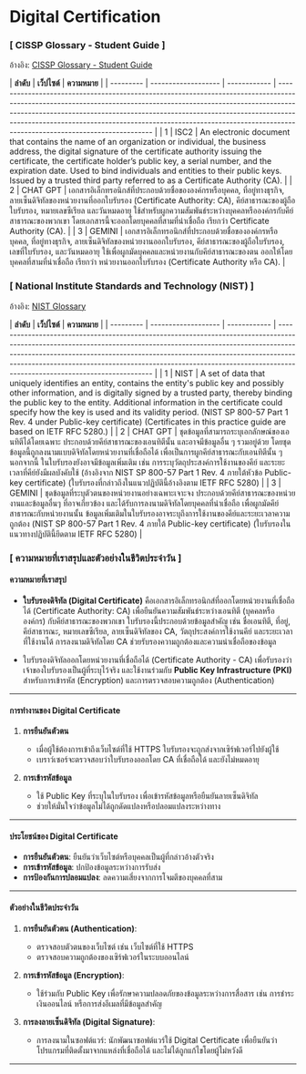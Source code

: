 # Digital Certification
### [ CISSP Glossary - Student Guide ]
อ้างอิง: [CISSP Glossary - Student Guide](https://www.isc2.org/certifications/cissp/cissp-student-glossary#d)

| **ลำดับ**  | **เว็ปไซต์** | **ความหมาย**                                                                                                                                                                                                                                                                                                                                                           |
| --------- | ------------------- | ------------ | ------------------------------------------------------------------------------------------------------------------------------------------------------------------------------------------------------------------------------------------------------------------------------------------------------------------------------------------------------------------- |
| 1        | ISC2     | An electronic document that contains the name of an organization or individual, the business address, the digital signature of the certificate authority issuing the certificate, the certificate holder’s public key, a serial number, and the expiration date. Used to bind individuals and entities to their public keys. Issued by a trusted third party referred to as a Certificate Authority (CA). |
| 2        | CHAT GPT     | เอกสารอิเล็กทรอนิกส์ที่ประกอบด้วยชื่อขององค์กรหรือบุคคล, ที่อยู่ทางธุรกิจ, ลายเซ็นดิจิทัลของหน่วยงานที่ออกใบรับรอง (Certificate Authority: CA), คีย์สาธารณะของผู้ถือใบรับรอง, หมายเลขซีเรียล และวันหมดอายุ ใช้สำหรับผูกความสัมพันธ์ระหว่างบุคคลหรือองค์กรกับคีย์สาธารณะของพวกเขา โดยเอกสารนี้จะออกโดยบุคคลที่สามที่น่าเชื่อถือ เรียกว่า Certificate Authority (CA). |
| 3        | GEMINI       | เอกสารอิเล็กทรอนิกส์ที่ประกอบด้วยชื่อขององค์กรหรือบุคคล, ที่อยู่ทางธุรกิจ, ลายเซ็นดิจิทัลของหน่วยงานออกใบรับรอง, คีย์สาธารณะของผู้ถือใบรับรอง, เลขที่ใบรับรอง, และวันหมดอายุ ใช้เพื่อผูกมัดบุคคลและหน่วยงานกับคีย์สาธารณะของตน ออกให้โดยบุคคลที่สามที่น่าเชื่อถือ เรียกว่า หน่วยงานออกใบรับรอง (Certificate Authority หรือ CA).                                     |

                                                                                                                                            

### [ National Institute Standards and Technology (NIST) ]
อ้างอิง: [NIST Glossary](https://csrc.nist.gov/glossary/term/digital_certificate)

| **ลำดับ**  | **เว็ปไซต์** | **ความหมาย**                                                                                                                                                                                                                                                                                                                                                           |
| --------- | ------------------- | ------------ | ------------------------------------------------------------------------------------------------------------------------------------------------------------------------------------------------------------------------------------------------------------------------------------------------------------------------------------------------------------------- |
| 1        | NIST     | A set of data that uniquely identifies an entity, contains the entity's public key and possibly other information, and is digitally signed by a trusted party, thereby binding the public key to the entity. Additional information in the certificate could specify how the key is used and its validity period. (NIST SP 800-57 Part 1 Rev. 4 under Public-key certificate) (Certificates in this practice guide are based on IETF RFC 5280.) |
| 2        | CHAT GPT     | ชุดข้อมูลที่สามารถระบุเอกลักษณ์ของเอนทิตีได้โดยเฉพาะ ประกอบด้วยคีย์สาธารณะของเอนทิตีนั้น และอาจมีข้อมูลอื่น ๆ รวมอยู่ด้วย โดยชุดข้อมูลนี้ถูกลงนามแบบดิจิทัลโดยหน่วยงานที่เชื่อถือได้ เพื่อเป็นการผูกคีย์สาธารณะกับเอนทิตีนั้น ๆ นอกจากนี้ ในใบรับรองยังอาจมีข้อมูลเพิ่มเติม เช่น การระบุวัตถุประสงค์การใช้งานของคีย์ และระยะเวลาที่คีย์ยังมีผลบังคับใช้ (อ้างอิงจาก NIST SP 800-57 Part 1 Rev. 4 ภายใต้หัวข้อ Public-key certificate) (ใบรับรองที่กล่าวถึงในแนวปฏิบัตินี้อ้างอิงตาม IETF RFC 5280) |
| 3        | GEMINI       | ชุดข้อมูลที่ระบุตัวตนของหน่วยงานอย่างเฉพาะเจาะจง ประกอบด้วยคีย์สาธารณะของหน่วยงานและข้อมูลอื่นๆ ที่อาจเกี่ยวข้อง และได้รับการลงนามดิจิทัลโดยบุคคลที่น่าเชื่อถือ เพื่อผูกมัดคีย์สาธารณะกับหน่วยงานนั้น ข้อมูลเพิ่มเติมในใบรับรองอาจระบุถึงการใช้งานของคีย์และระยะเวลาความถูกต้อง (NIST SP 800-57 Part 1 Rev. 4 ภายใต้ Public-key certificate) (ใบรับรองในแนวทางปฏิบัตินี้ยึดตาม IETF RFC 5280)                                     |

            
### [ ความหมายที่เราสรุปและตัวอย่างในชีวิตประจำวัน ]
#### **ความหมายที่เราสรุป**
- **ใบรับรองดิจิทัล (Digital Certificate)** คือเอกสารอิเล็กทรอนิกส์ที่ออกโดยหน่วยงานที่เชื่อถือได้ (Certificate Authority: CA) เพื่อยืนยันความสัมพันธ์ระหว่างเอนทิตี (บุคคลหรือองค์กร) กับคีย์สาธารณะของพวกเขา ใบรับรองนี้ประกอบด้วยข้อมูลสำคัญ เช่น ชื่อเอนทิตี, ที่อยู่, คีย์สาธารณะ, หมายเลขซีเรียล, ลายเซ็นดิจิทัลของ CA, วัตถุประสงค์การใช้งานคีย์ และระยะเวลาที่ใช้งานได้ การลงนามดิจิทัลโดย CA ช่วยรับรองความถูกต้องและความน่าเชื่อถือของข้อมูล

- ใบรับรองดิจิทัลออกโดยหน่วยงานที่เชื่อถือได้ (Certificate Authority - CA) เพื่อรับรองว่าเจ้าของใบรับรองเป็นผู้ที่ระบุไว้จริง และใช้งานร่วมกับ **Public Key Infrastructure (PKI)** สำหรับการเข้ารหัส (Encryption) และการตรวจสอบความถูกต้อง (Authentication)

---

#### การทำงานของ Digital Certificate
1. **การยืนยันตัวตน**
   - เมื่อผู้ใช้ต้องการเข้าถึงเว็บไซต์ที่ใช้ HTTPS ใบรับรองจะถูกส่งจากเซิร์ฟเวอร์ไปยังผู้ใช้
   - เบราว์เซอร์จะตรวจสอบว่าใบรับรองออกโดย CA ที่เชื่อถือได้ และยังไม่หมดอายุ  

2. **การเข้ารหัสข้อมูล**
   - ใช้ Public Key ที่ระบุในใบรับรอง เพื่อเข้ารหัสข้อมูลหรือยืนยันลายเซ็นดิจิทัล
   - ช่วยให้มั่นใจว่าข้อมูลไม่ได้ถูกดัดแปลงหรือปลอมแปลงระหว่างทาง

---

#### ประโยชน์ของ Digital Certificate
- **การยืนยันตัวตน**: ยืนยันว่าเว็บไซต์หรือบุคคลเป็นผู้ที่กล่าวอ้างตัวจริง
- **การเข้ารหัสข้อมูล**: ปกป้องข้อมูลระหว่างการรับส่ง
- **การป้องกันการปลอมแปลง**: ลดความเสี่ยงจากการโจมตีของบุคคลที่สาม

---

#### **ตัวอย่างในชีวิตประจำวัน**
1. **การยืนยันตัวตน (Authentication)**:  
   - ตรวจสอบตัวตนของเว็บไซต์ เช่น เว็บไซต์ที่ใช้ HTTPS  
   - ตรวจสอบความถูกต้องของเซิร์ฟเวอร์ในระบบออนไลน์  

2. **การเข้ารหัสข้อมูล (Encryption)**:  
   - ใช้ร่วมกับ Public Key เพื่อรักษาความปลอดภัยของข้อมูลระหว่างการสื่อสาร เช่น การชำระเงินออนไลน์ หรือการส่งอีเมลที่มีข้อมูลสำคัญ  

3. **การลงลายเซ็นดิจิทัล (Digital Signature)**:  
   - การลงนามในซอฟต์แวร์: นักพัฒนาซอฟต์แวร์ใช้ Digital Certificate เพื่อยืนยันว่าโปรแกรมที่ติดตั้งมาจากแหล่งที่เชื่อถือได้ และไม่ได้ถูกแก้ไขโดยผู้ไม่หวังดี

---
